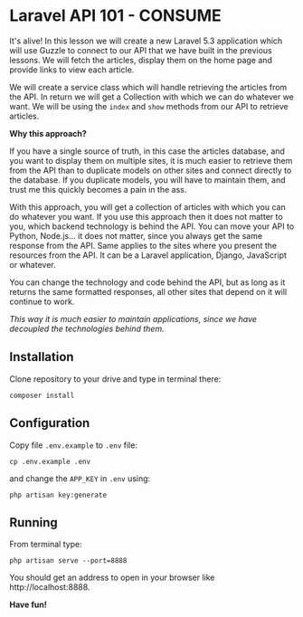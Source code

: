 # Laravel API 101 - CONSUME

It's alive! In this lesson we will create a new Laravel 5.3 application which will use Guzzle to connect to our API that we have built in the previous lessons. We will fetch the articles, display them on the home page and provide links to view each article.

We will create a service class which will handle retrieving the articles from the API. In return we will get a Collection with which we can do whatever we want. We will be using the `index` and `show` methods from our API to retrieve articles.

**Why this approach?**

If you have a single source of truth, in this case the articles database, and you want to display them on multiple sites, it is much easier to retrieve them from the API than to duplicate models on other sites and connect directly to the database. If you duplicate models, you will have to maintain them, and trust me this quickly becomes a pain in the ass.

With this approach, you will get a collection of articles with which you can do whatever you want. If you use this approach then it does not matter to you, which backend technology is behind the API. You can move your API to Python, Node.js... it does not matter, since you always get the same response from the API. Same applies to the sites where you present the resources from the API. It can be a Laravel application, Django, JavaScript or whatever.

You can change the technology and code behind the API, but as long as it returns the same formatted responses, all other sites that depend on it will continue to work.

*This way it is much easier to maintain applications, since we have decoupled the technologies behind them.*

## Installation

Clone repository to your drive and type in terminal there:

```
composer install
```

## Configuration

Copy file `.env.example` to `.env` file:

```
cp .env.example .env
```

and change the `APP_KEY` in `.env` using:

```
php artisan key:generate
```

## Running

From terminal type:

```
php artisan serve --port=8888
```

You should get an address to open in your browser like http://localhost:8888.

**Have fun!**
